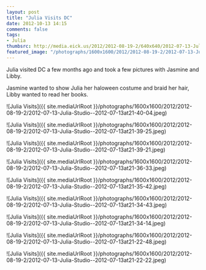 ```yaml
---
layout: post
title: "Julia Visits DC"
date: 2012-10-13 14:15
comments: false
tags: 
- Julia
thumbsrc: http://media.eick.us/2012/2012-08-19-2/640x640/2012-07-13-Julia-Studio--2012-07-13at21-40-04.jpeg
featured_image: "/photographs/1600x1600/2012/2012-08-19-2/2012-07-13-Julia-Studio--2012-07-13at21-40-04.jpeg"
---
```

Julia visited DC a few months ago and took a few pictures with Jasmine and Libby.

Jasmine wanted to show Julia her haloween costume and braid her hair, Libby wanted to read her books.

![Julia Visits]({{ site.mediaUrlRoot }}/photographs/1600x1600/2012/2012-08-19-2/2012-07-13-Julia-Studio--2012-07-13at21-40-04.jpeg)


![Julia Visits]({{ site.mediaUrlRoot }}/photographs/1600x1600/2012/2012-08-19-2/2012-07-13-Julia-Studio--2012-07-13at21-39-25.jpeg)


![Julia Visits]({{ site.mediaUrlRoot }}/photographs/1600x1600/2012/2012-08-19-2/2012-07-13-Julia-Studio--2012-07-13at21-39-21.jpeg)


![Julia Visits]({{ site.mediaUrlRoot }}/photographs/1600x1600/2012/2012-08-19-2/2012-07-13-Julia-Studio--2012-07-13at21-36-33.jpeg)


![Julia Visits]({{ site.mediaUrlRoot }}/photographs/1600x1600/2012/2012-08-19-2/2012-07-13-Julia-Studio--2012-07-13at21-35-42.jpeg)


![Julia Visits]({{ site.mediaUrlRoot }}/photographs/1600x1600/2012/2012-08-19-2/2012-07-13-Julia-Studio--2012-07-13at21-34-43.jpeg)


![Julia Visits]({{ site.mediaUrlRoot }}/photographs/1600x1600/2012/2012-08-19-2/2012-07-13-Julia-Studio--2012-07-13at21-34-14.jpeg)


![Julia Visits]({{ site.mediaUrlRoot }}/photographs/1600x1600/2012/2012-08-19-2/2012-07-13-Julia-Studio--2012-07-13at21-22-48.jpeg)


![Julia Visits]({{ site.mediaUrlRoot }}/photographs/1600x1600/2012/2012-08-19-2/2012-07-13-Julia-Studio--2012-07-13at21-22-22.jpeg)

